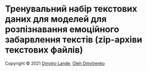 # Тренувальний набір текстових даних для моделей для розпізнавання емоційного забарвлення текстів (zip-архіви текстових файлів)

Copyright © 2021 [Dmytro Lande](http://dwl.kiev.ua/), [Oleh Dmytrenko](http://odmytrenko.tilda.ws/)
